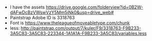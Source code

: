 * I have the assets https://drive.google.com/folderview?id=0B2W-dAFwDcBzVWswVzY5Mm5iNk0&usp=drive_web#
* Paintstrap Adobe ID is 3318763
* Font is https://www.theleagueofmoveabletype.com/chunk
* less: http://paintstrap.com/output/7/kuler/F9/3318763-F9B233-3A5C83-3A5C83-223344-1A1A1A-F9B233-3A5C83/variables.less
